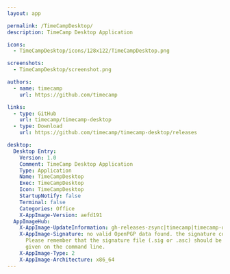 ```yaml
---
layout: app

permalink: /TimeCampDesktop/
description: TimeCamp Desktop Application

icons:
  - TimeCampDesktop/icons/128x122/TimeCampDesktop.png

screenshots:
  - TimeCampDesktop/screenshot.png

authors:
  - name: timecamp
    url: https://github.com/timecamp

links:
  - type: GitHub
    url: timecamp/timecamp-desktop
  - type: Download
    url: https://github.com/timecamp/timecamp-desktop/releases

desktop:
  Desktop Entry:
    Version: 1.0
    Comment: TimeCamp Desktop Application
    Type: Application
    Name: TimeCampDesktop
    Exec: TimeCampDesktop
    Icon: TimeCampDesktop
    StartupNotify: false
    Terminal: false
    Categories: Office
    X-AppImage-Version: aefd191
  AppImageHub:
    X-AppImage-UpdateInformation: gh-releases-zsync|timecamp|timecamp-desktop|continuous|TimeCampDesktop*-x86_64.AppImage.zsync
    X-AppImage-Signature: no valid OpenPGP data found. the signature could not be verified.
      Please remember that the signature file (.sig or .asc) should be the first file
      given on the command line.
    X-AppImage-Type: 2
    X-AppImage-Architecture: x86_64
---
```

